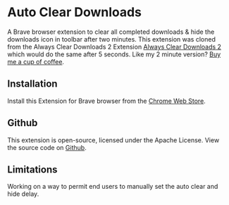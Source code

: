 # Auto Clear Downloads
A Brave browser extension to clear all completed downloads & hide the downloads icon in toolbar after two minutes. This extension was cloned from the Always Clear Downloads 2 Extension [Always Clear Downloads 2](https://chrome.google.com/webstore/detail/always-clear-downloads-2/jcajchndfkmnaefkhoaoiagemplbfffn) which would do the same after 5 seconds. Like my 2 minute version? [Buy me a cup of coffee](https://endurtech.com/give-thanks/).

## Installation
Install this Extension for Brave browser from the [Chrome Web Store](#).

## Github
This extension is open-source, licensed under the Apache License. View the source code on [Github](https://github.com/endurtech/auto-clear-downloads-extension/).

## Limitations
Working on a way to permit end users to manually set the auto clear and hide delay.